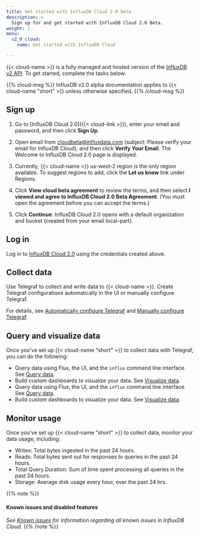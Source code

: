 ```yaml
---
title: Get started with InfluxDB Cloud 2.0 Beta
description: >
  Sign up for and get started with InfluxDB Cloud 2.0 Beta.
weight: 1
menu:
  v2_0_cloud:
    name: Get started with InfluxDB Cloud

---
```

{{< cloud-name >}} is a fully managed and hosted version of the [InfluxDB v2 API](/v2.0/reference/api/).
To get started, complete the tasks below.

{{% cloud-msg %}}
InfluxDB v2.0 alpha documentation applies to {{< cloud-name "short" >}} unless otherwise specified.
{{% /cloud-msg %}}

## Sign up

1. Go to [InfluxDB Cloud 2.0]({{< cloud-link >}}), enter your email and password, and then click **Sign Up**.

2. Open email from cloudbeta@influxdata.com (subject: Please verify your email for InfluxDB Cloud), and then click **Verify Your Email**. The Welcome to InfluxDB Cloud 2.0 page is displayed.

3. Currently, {{< cloud-name >}} us-west-2 region is the only region available. To suggest regions to add, click the **Let us know** link under Regions. 

3. Click **View cloud beta agreement** to review the terms, and then select **I viewed and agree to InfluxDB Cloud 2.0 Beta Agreement**. (You must open the agreement before you can accept the terms.)
    
4. Click **Continue**. InfluxDB Cloud 2.0 opens with a default organization and bucket (created from your email local-part).

## Log in

Log in to [InfluxDB Cloud 2.0](https://us-west-2-1.aws.cloud2.influxdata.com) using the credentials created above.

## Collect data

Use Telegraf to collect and write data to {{< cloud-name >}}. Create Telegraf configurations automatically in the UI or manually configure Telegraf.

For details, see [Automatically configure Telegraf](https://v2.docs.influxdata.com/v2.0/collect-data/use-telegraf/auto-config/#create-a-telegraf-configuration) and [Manually configure Telegraf](https://v2.docs.influxdata.com/v2.0/collect-data/use-telegraf/manual-config/).

## Query and visualize data

Once you've set up {{< cloud-name "short" >}} to collect data with Telegraf, you can do the following:

- Query data using Flux, the UI, and the `influx` command line interface. See [Query data](https://v2.docs.influxdata.com/v2.0/query-data/).
- Build custom dashboards to visualize your data. See [Visualize data](https://v2.docs.influxdata.com/v2.0/visualize-data/).
- Query data using Flux, the UI, and the `influx` command line interface. See [Query data](https://v2.docs.influxdata.com/v2.0/query-data/).
- Build custom dashboards to visualize your data. See [Visualize data](https://v2.docs.influxdata.com/v2.0/visualize-data/).

## Monitor usage

Once you've set up {{< cloud-name "short" >}} to collect data, monitor your data usage, including:

- Writes: Total bytes ingested in the past 24 hours.
- Reads: Total bytes sent out for responses to queries in the past 24 hours.
- Total Query Duration: Sum of time spent processing all queries in the past 24 hours.
- Storage: Average disk usage every hour, over the past 24 hrs.

{{% note %}}
#### Known issues and disabled features
_See [Known issues](/v2.0/cloud/about/known-issues/) for information regarding all known issues in InfluxDB Cloud._
{{% /note %}}
